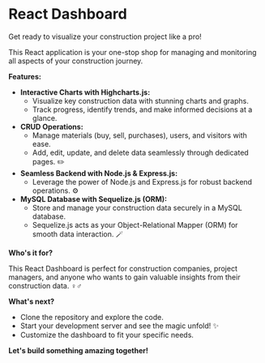 # React Dashboard ️

Get ready to visualize your construction project like a pro!  

This React application is your one-stop shop for managing and monitoring all aspects of your construction journey. ️

**Features:**

- **Interactive Charts with Highcharts.js:** 
    - Visualize key construction data with stunning charts and graphs. 
    - Track progress, identify trends, and make informed decisions at a glance. 
- **CRUD Operations:** 
    - Manage materials (buy, sell, purchases), users, and visitors with ease. 
    - Add, edit, update, and delete data seamlessly through dedicated pages. ✏️
- **Seamless Backend with Node.js & Express.js:** 
    - Leverage the power of Node.js and Express.js for robust backend operations. ⚙️
- **MySQL Database with Sequelize.js (ORM):** 
    - Store and manage your construction data securely in a MySQL database. 
    - Sequelize.js acts as your Object-Relational Mapper (ORM) for smooth data interaction. 🪄

**Who's it for?** 

This React Dashboard is perfect for construction companies, project managers, and anyone who wants to gain valuable insights from their construction data. ‍♀️‍♂️

**What's next?** 

- Clone the repository and explore the code. 
- Start your development server and see the magic unfold! ✨
- Customize the dashboard to fit your specific needs. 

**Let's build something amazing together!** 
